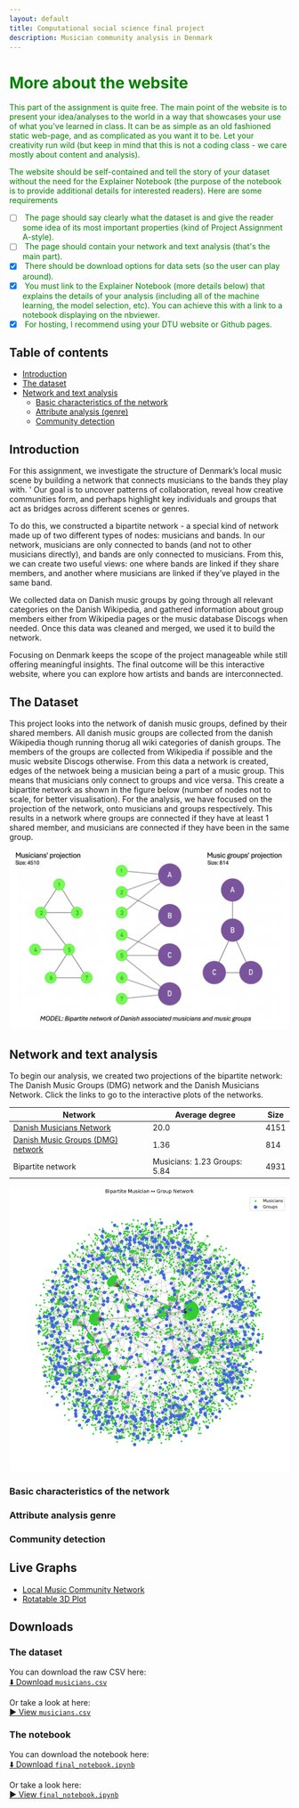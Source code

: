 ```yaml
---
layout: default
title: Computational social science final project
description: Musician community analysis in Denmark
---
```



# <span style="color:green"> More about the website</span>

<span style="color:green"> This part of the assignment is quite free. The main point of the website is to present your idea/analyses to the world in a way that showcases your use of what you've learned in class. It can be as simple as an old fashioned static web-page, and as complicated as you want it to be. Let your creativity run wild (but keep in mind that this is not a coding class - we care mostly about content and analysis). </span>

<span style="color:green"> The website should be self-contained and tell the story of your dataset without the need for the Explainer Notebook (the purpose of the notebook is to provide additional details for interested readers). Here are some requirements </span>

- [ ] <span style="color:green"> The page should say clearly what the dataset is and give the reader some idea of its most important properties (kind of Project Assignment A-style).
- [ ] <span style="color:green"> The page should contain your network and text analysis (that's the main part).
- [x] <span style="color:green"> There should be download options for data sets (so the user can play around).
- [x] <span style="color:green"> You must link to the Explainer Notebook (more details below) that explains the details of your analysis (including all of the machine learning, the model selection, etc). You can achieve this with a link to a notebook displaying on the nbviewer.
- [X] <span style="color:green"> For hosting, I recommend using your DTU website or Github pages.

## Table of contents
- [Introduction](#introduction)
- [The dataset](#the-dataset)
- [Network and text analysis](#network-and-text-analysis)
  - [Basic characteristics of the network](#basic-characteristics-of-the-network)
  - [Attribute analysis (genre)](#attribute-analysis-genre)
  - [Community detection](#community-detection)

## Introduction

For this assignment, we investigate the structure of Denmark’s local music scene by building a network that connects musicians to the bands they play with. '
Our goal is to uncover patterns of collaboration, reveal how creative communities form, and perhaps highlight key individuals and groups that act as bridges across different scenes or genres.

To do this, we constructed a bipartite network - a special kind of network made up of two different types of nodes: musicians and bands. 
In our network, musicians are only connected to bands (and not to other musicians directly), and bands are only connected to musicians. From this, we can create two useful views: one where bands are linked if they share members, and another where musicians are linked if they’ve played in the same band.

We collected data on Danish music groups by going through all relevant categories on the Danish Wikipedia, and gathered information about group members either from Wikipedia pages or the music database Discogs when needed. 
Once this data was cleaned and merged, we used it to build the network.

Focusing on Denmark keeps the scope of the project manageable while still offering meaningful insights. 
The final outcome will be this interactive website, where you can explore how artists and bands are interconnected. 


## The Dataset
This project looks into the network of danish music groups, defined by their shared members. All danish music groups are collected from the danish Wikipedia though running thorug all wiki categories of danish groups. The members of the groups are collected from Wikipedia if possible and the music website Discogs otherwise. 
From this data a network is created, edges of the netwoek being a musician being a part of a music group. This means that musicians only connect to groups and vice versa. This create a bipartite network as shown in the figure below (number of nodes not to scale, for better visualisation). For the analysis, we have focused on the projection of the network, onto musicians and groups respectively. This results in a network where groups are connected if they have at least 1 shared member, and musicians are connected if they have been in the same group.
[![Bipartite_network_model.png](assets/images/Bipartite_network_model.png)](https://aaresh1705.github.io/CSS_project_final/network_test.html)

## Network and text analysis
To begin our analysis, we created two projections of the bipartite network: The Danish Music Groups (DMG) network and the Danish Musicians Network. 
Click the links to go to the interactive plots of the networks.

| Network                                                                                               | Average degree               | Size |
|-------------------------------------------------------------------------------------------------------| ---------------------------- | ---- |
| [Danish Musicians Network](https://aaresh1705.github.io/CSS_project_final/network_test.html)          | 20.0                         | 4151 |
| [Danish Music Groups (DMG) network](https://aaresh1705.github.io/CSS_project_final/network_test.html) | 1.36                         | 814  |
| Bipartite network                                                                                     | Musicians: 1.23  Groups: 5.84| 4931 |

[![Bipartite_network.svg](assets/images/bipartite_network.svg)](https://aaresh1705.github.io/CSS_project_final/bipartite.html)


### Basic characteristics of the network
### Attribute analysis genre
### Community detection

## Live Graphs

- [Local Music Community Network](network.html)  
- [Rotatable 3D Plot](rotatable_plot.html)  

## Downloads
### The dataset
You can download the raw CSV here:\
[⬇️ Download `musicians.csv`](data/musicians.csv)

Or take a look at here:\
[▶️ View `musicians.csv`](https://github.com/Aaresh1705/CSS_project_final/blob/main/data/musicians.csv)

### The notebook
You can download the notebook here:\
[⬇️ Download `final_notebook.ipynb`](final_notebook.ipynb)

Or take a look here:\
[▶️ View `final_notebook.ipynb`](https://github.com/Aaresh1705/CSS_project_final/blob/main/final_notebook.ipynb)
